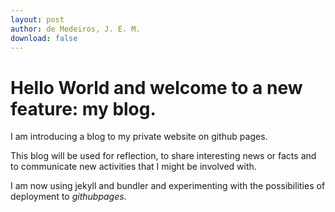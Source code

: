 ```yaml
---
layout: post
author: de Medeiros, J. E. M.
download: false
---
```

# Hello World and welcome to a new feature: my blog. 
I am introducing a blog to my private website on github pages.

This blog will be used for reflection, to share interesting news or facts and to communicate new activities that I might be involved with.

I am now using jekyll and bundler and experimenting with the possibilities of deployment to *githubpages*.
